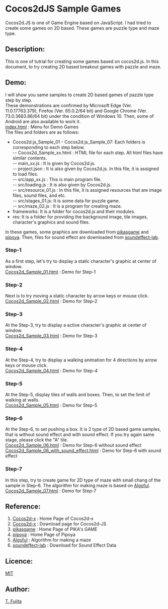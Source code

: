 # Cocos2dJS Sample Games
Cocos2d.JS is one of Game Engine based on JavaScript. I had tried to create some games on 2D based. These games are puzzle type and maze type.
## Description:
This is one of tutrial for creating some games based on cocos2d.js. In this document, to try creating 2D based breakout games with pazzle and maze. 
## Demo:
I will show you same samples to create 2D based games of pazzle type step by step.  
These demonstrations are confirmed by Microsoft Edge (Ver. 11.0.17763.379), Firefox (Ver. 65.0.2/64 bit) and Google Chrome (Ver. 73.0.3683.86/64 bit) under the condition of Windows 10. Then, some of Android are also available to work it.  
[index.html](https://to-fujita.github.io/Cocos2d_Sample_games/index.html) : Menu for Demo Games  
The files and folders are as follows:  
- Cocos2d.js_Sample_01 - Cocos2d.js_Sample_07: Each folders is corresponding to each step below.  
-- Cocos2d_Sample_xx.html : HTML file for each step. All html files have similar contents.  
-- main_xx.js : It is given by Cocos2d.js.  
-- project.json : It is also given by Cocos2d.js. In this file, it is assigned to load files.  
-- src/app_xx.js : This is main program file.  
-- src/loading.js : It is also given by Cocos2d.js.  
-- src/resource_01.js : In this file, it is assigned resources that are image files, sound files, and etc.  
-- src/stages_01.js: It is some data for puzzle game.  
-- src/maze_02.js : It is a program for creating maze.  
- frameworks: It is a folder for cocos2d.js and their modules.  
- res: It is a folder for providing the background image, tile images, character's graphics and sound files.    

In these games, some graphics are downloaded from  [pikasgame](https://dorapika.wixsite.com/pikasgame) and [pipoya](http://blog.pipoya.net/). Then, files for sound effect are downloaded from [soundeffect-lab](https://soundeffect-lab.info/).  
### Step-1
As a first step, let's try to display a static character's graphic at center of window.  
[Cocos2d_Sample_01.html](https://to-fujita.github.io/Cocos2d_Sample_games/Cocos2d_Sample_01.html) : Demo for Step-1
### Step-2
Next is to try moving a static character by arrow keys or mouse click.  
[Cocos2d_Sample_02.html](https://to-fujita.github.io/Cocos2d_Sample_games/Cocos2d_Sample_02.html) : Demo for Step-2
### Step-3
At the Step-3, try to display a active character's graphic at center of window.  
[Cocos2d_Sample_03.html](https://to-fujita.github.io/Cocos2d_Sample_games/Cocos2d_Sample_03.html) : Demo for Step-3
### Step-4
At the Step-4, try to display a walking animation for 4 directions by arrow keys or mouse click.  
[Cocos2d_Sample_04.html](https://to-fujita.github.io/Cocos2d_Sample_games/Cocos2d_Sample_04.html) : Demo for Step-4
### Step-5
At the Step-5, display tiles of walls and boxes. Then, to set the limit of walking at walls.  
[Cocos2d_Sample_05.html](https://to-fujita.github.io/Cocos2d_Sample_games/Cocos2d_Sample_05.html) : Demo for Step-5
### Step-6
At the Step-6, to set pushing a box. It is 2 type of 2D based game samples, that is without sound effect and with sound effect. If you try again same stage, please click the "A" tile.  
[Cocos2d_Sample_06.html](https://to-fujita.github.io/Cocos2d_Sample_games/Cocos2d_Sample_06.html) : Demo for Step-6 without sound effect  
[Cocos2d_Sample_06_with_sound_effect.html](https://to-fujita.github.io/Cocos2d_Sample_games/Cocos2d_Sample_06_with_sound_effect.html) : Demo for Step-6 with sound effect
### Step-7
In this step, try to create game for 2D type of maze with small chang of the sample in Step-6. The algorithm for making maze is based on [Algoful](http://algoful.com/Archive/Algorithm/MazeDig).  
[Cocos2d_Sample_07.html](https://to-fujita.github.io/Cocos2d_Sample_games/Cocos2d_Sample_07.html) : Demo for Step-7

## Reference:
1. [Cocos2d-x](https://www.cocos.com/en/) : Home Page of Cocos2d-x  
2. [Cocos2d-x](https://cocos2d-x.org/filecenter/jsbuilder/) : Download page for Cocos2d-JS
2. [pikasgame](https://dorapika.wixsite.com/pikasgame) : Home Page of PIKA's GAME  
3. [pipoya](http://blog.pipoya.net/) : Home Page of Pipoya  
4. [Algoful](http://algoful.com/Archive/Algorithm/MazeDig) : Algorithm for making a maze  
5. [soundeffect-lab](https://soundeffect-lab.info/) : Download for Sound Effect Data   
## Licence:
[MIT](https://github.com/tcnksm/tool/blob/master/LICENCE)
## Author:
[T. Fujita](https://github.com/T-Fujita)


